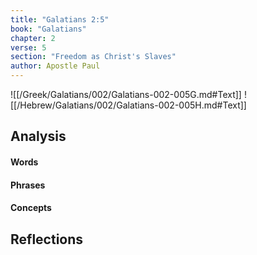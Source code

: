 ```yaml
---
title: "Galatians 2:5"
book: "Galatians"
chapter: 2
verse: 5
section: "Freedom as Christ's Slaves"
author: Apostle Paul
---
```

![[/Greek/Galatians/002/Galatians-002-005G.md#Text]]
![[/Hebrew/Galatians/002/Galatians-002-005H.md#Text]]

## Analysis

#### Words

#### Phrases

#### Concepts

## Reflections
